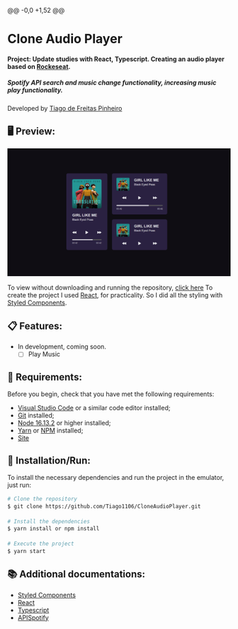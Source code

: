 @@ -0,0 +1,52 @@
# Clone Audio Player
#### Project: Update studies with React, Typescript. Creating an audio player based on [Rockeseat](https://www.figma.com/community/file/1195050524500542670).
##### Spotify API search and music change functionality, increasing music play functionality. 

Developed by [Tiago de Freitas Pinheiro](https://github.com/Tiago1106)

## 🖥️ Preview:

<img src="./src/Assets/Project.png"/>

To view without downloading and running the repository, [click here](https://cloneaudioplay.netlify.app/)
To create the project I used [React](https://create-react-app.dev/docs/adding-typescript/), for practicality. So I did all the styling with [Styled Components](https://styled-components.com/).

## 📋 Features:

- In development, coming soon.
    - [ ] Play Music

## 📌 Requirements:

Before you begin, check that you have met the following requirements:
* [Visual Studio Code](https://code.visualstudio.com/) or a similar code editor installed;
* [Git](https://git-scm.com) installed;
* [Node 16.13.2](https://nodejs.org/en/download/) or higher installed;
* [Yarn](https://yarnpkg.com/) or [NPM](https://nodejs.org/en/download/) installed;
* [Site](https://cloneaudioplay.netlify.app/)

## 🚀 Installation/Run:

To install the necessary dependencies and run the project in the emulator, just run:

```bash
# Clone the repository
$ git clone https://github.com/Tiago1106/CloneAudioPlayer.git

# Install the dependencies
$ yarn install or npm install

# Execute the project
$ yarn start
```

## 📚 Additional documentations:

- [Styled Components](https://styled-components.com/)
- [React](https://pt-br.reactjs.org/)
- [Typescript](https://www.typescriptlang.org/)
- [APISpotify](https://rapidapi.com/420vijay47/api/spotify117/)
